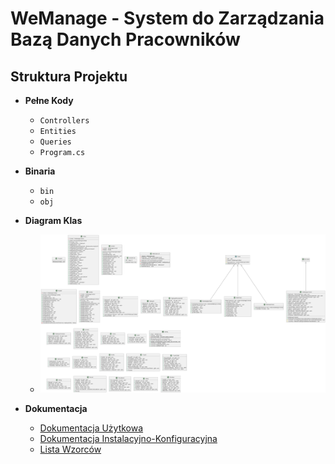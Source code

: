 # WeManage - System do Zarządzania Bazą Danych Pracowników

## Struktura Projektu

- **Pełne Kody**
  - `Controllers`
  - `Entities`
  - `Queries`
  - `Program.cs`

- **Binaria**
  - `bin`
  - `obj`

- **Diagram Klas**
  - ![Diagram Klas](Documents/diagram.png)

- **Dokumentacja**
  - [Dokumentacja Użytkowa](Documents/usecase.md)
  - [Dokumentacja Instalacyjno-Konfiguracyjna](Documents/install.md)
  - [Lista Wzorców](Documents/patterns.md)
